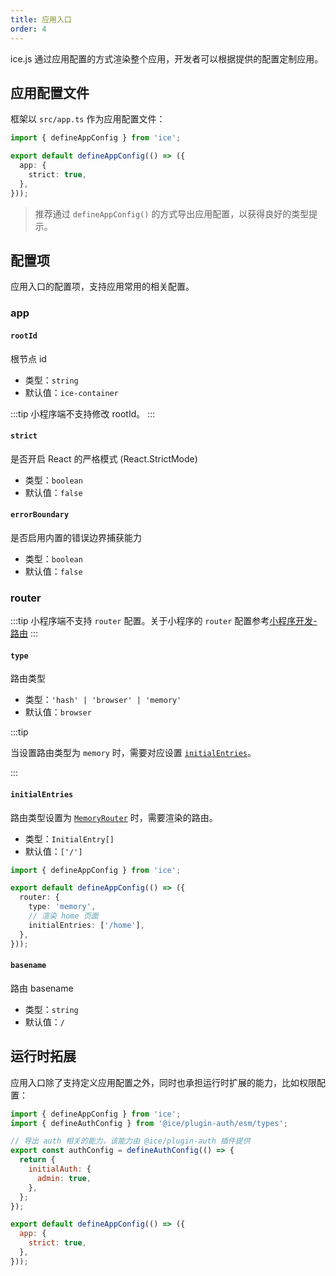 ```yaml
---
title: 应用入口
order: 4
---
```


ice.js 通过应用配置的方式渲染整个应用，开发者可以根据提供的配置定制应用。

## 应用配置文件

框架以 `src/app.ts` 作为应用配置文件：

```ts
import { defineAppConfig } from 'ice';

export default defineAppConfig(() => ({
  app: {
    strict: true,
  },
}));
```

> 推荐通过 `defineAppConfig()` 的方式导出应用配置，以获得良好的类型提示。

## 配置项

应用入口的配置项，支持应用常用的相关配置。

### app

#### `rootId`

根节点 id

- 类型：`string`
- 默认值：`ice-container`

:::tip
小程序端不支持修改 rootId。
:::

#### `strict`

是否开启 React 的严格模式 (React.StrictMode)

- 类型：`boolean`
- 默认值：`false`

#### `errorBoundary`

是否启用内置的错误边界捕获能力

- 类型：`boolean`
- 默认值：`false`

### router

:::tip
小程序端不支持 `router` 配置。关于小程序的 `router` 配置参考[小程序开发-路由](../miniapp/router)
:::

#### `type` 

路由类型

- 类型：`'hash' | 'browser' | 'memory'`
- 默认值：`browser`

:::tip

当设置路由类型为 `memory` 时，需要对应设置 [`initialEntries`](#initialentries)。

:::

#### `initialEntries`

路由类型设置为 [`MemoryRouter`](https://reactrouter.com/en/main/router-components/memory-router#memoryrouter) 时，需要渲染的路由。

- 类型：`InitialEntry[]`
- 默认值：`['/']`

```ts
import { defineAppConfig } from 'ice';

export default defineAppConfig(() => ({
  router: {
    type: 'memory',
    // 渲染 home 页面
    initialEntries: ['/home'],
  },
}));
```

#### `basename`

路由 basename

- 类型：`string`
- 默认值：`/`

## 运行时拓展

应用入口除了支持定义应用配置之外，同时也承担运行时扩展的能力，比如权限配置：

```js
import { defineAppConfig } from 'ice';
import { defineAuthConfig } from '@ice/plugin-auth/esm/types';

// 导出 auth 相关的能力，该能力由 @ice/plugin-auth 插件提供
export const authConfig = defineAuthConfig(() => {
  return {
    initialAuth: {
      admin: true,
    },
  };
});

export default defineAppConfig(() => ({
  app: {
    strict: true,
  },
}));
```
